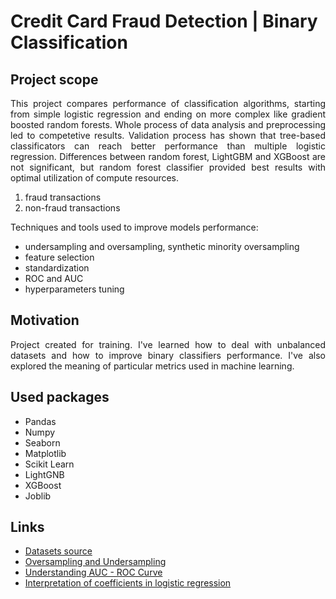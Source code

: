 # Credit Card Fraud Detection | Binary Classification

## Project scope
<p align="justify">
  This project compares performance of classification algorithms, starting from simple logistic regression and ending on more complex like gradient boosted random forests. Whole process of data analysis and preprocessing led to competetive results. Validation process has shown that tree-based classificators can reach better performance than multiple logistic regression. Differences between random forest, LightGBM and XGBoost are not significant, but random forest classifier provided best results with optimal utilization of compute resources. <p>
    
1. fraud transactions
2. non-fraud transactions

<p align="justify"> Techniques and tools used to improve models performance:
<p>
    
  * undersampling and oversampling, synthetic minority oversampling
  * feature selection
  * standardization
  * ROC and AUC
  * hyperparameters tuning
  
  
  
  
## Motivation
  
<p align="justify"> Project created for training. I've learned how to deal with unbalanced datasets and how to improve binary classifiers performance. I've also explored the meaning of particular metrics used in machine learning. <p>
  
## Used packages
  
  *   Pandas
  *   Numpy
  *   Seaborn
  *   Matplotlib
  *   Scikit Learn
  *   LightGNB
  *   XGBoost
  *   Joblib
  
## Links

  * [Datasets source](https://www.kaggle.com/mlg-ulb/creditcardfraud)
  * [Oversampling and Undersampling](https://en.wikipedia.org/wiki/Oversampling_and_undersampling_in_data_analysis)
  * [Understanding AUC - ROC Curve](https://towardsdatascience.com/understanding-auc-roc-curve-68b2303cc9c5)
  * [Interpretation of coefficients in logistic regression](https://www.polyu.edu.hk/cbs/sjpolit/logisticregression.html)
  
